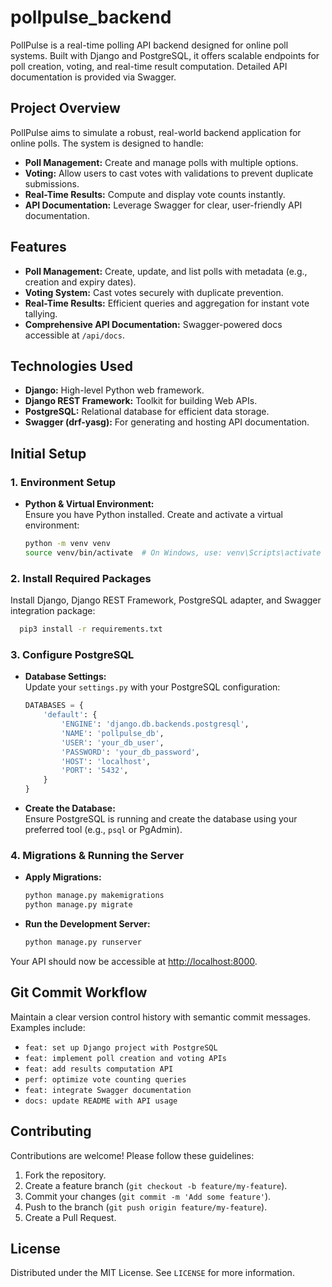 # pollpulse_backend

PollPulse is a real-time polling API backend designed for online poll systems. Built with Django and PostgreSQL, it offers scalable endpoints for poll creation, voting, and real-time result computation. Detailed API documentation is provided via Swagger.

## Project Overview

PollPulse aims to simulate a robust, real-world backend application for online polls. The system is designed to handle:
- **Poll Management:** Create and manage polls with multiple options.
- **Voting:** Allow users to cast votes with validations to prevent duplicate submissions.
- **Real-Time Results:** Compute and display vote counts instantly.
- **API Documentation:** Leverage Swagger for clear, user-friendly API documentation.

## Features

- **Poll Management:** Create, update, and list polls with metadata (e.g., creation and expiry dates).
- **Voting System:** Cast votes securely with duplicate prevention.
- **Real-Time Results:** Efficient queries and aggregation for instant vote tallying.
- **Comprehensive API Documentation:** Swagger-powered docs accessible at `/api/docs`.

## Technologies Used

- **Django:** High-level Python web framework.
- **Django REST Framework:** Toolkit for building Web APIs.
- **PostgreSQL:** Relational database for efficient data storage.
- **Swagger (drf-yasg):** For generating and hosting API documentation.

## Initial Setup

### 1. Environment Setup

- **Python & Virtual Environment:**  
  Ensure you have Python installed. Create and activate a virtual environment:
  
  ```bash
  python -m venv venv
  source venv/bin/activate  # On Windows, use: venv\Scripts\activate
  ```

### 2. Install Required Packages

Install Django, Django REST Framework, PostgreSQL adapter, and Swagger integration package:

```bash
  pip3 install -r requirements.txt
```

### 3. Configure PostgreSQL

- **Database Settings:**  
  Update your `settings.py` with your PostgreSQL configuration:

  ```python
  DATABASES = {
      'default': {
          'ENGINE': 'django.db.backends.postgresql',
          'NAME': 'pollpulse_db',
          'USER': 'your_db_user',
          'PASSWORD': 'your_db_password',
          'HOST': 'localhost',
          'PORT': '5432',
      }
  }
  ```

- **Create the Database:**  
  Ensure PostgreSQL is running and create the database using your preferred tool (e.g., `psql` or PgAdmin).

### 4. Migrations & Running the Server

- **Apply Migrations:**

  ```bash
  python manage.py makemigrations
  python manage.py migrate
  ```

- **Run the Development Server:**

  ```bash
  python manage.py runserver
  ```

Your API should now be accessible at [http://localhost:8000](http://localhost:8000).


## Git Commit Workflow

Maintain a clear version control history with semantic commit messages. Examples include:

- `feat: set up Django project with PostgreSQL`
- `feat: implement poll creation and voting APIs`
- `feat: add results computation API`
- `perf: optimize vote counting queries`
- `feat: integrate Swagger documentation`
- `docs: update README with API usage`

## Contributing

Contributions are welcome! Please follow these guidelines:
1. Fork the repository.
2. Create a feature branch (`git checkout -b feature/my-feature`).
3. Commit your changes (`git commit -m 'Add some feature'`).
4. Push to the branch (`git push origin feature/my-feature`).
5. Create a Pull Request.

## License

Distributed under the MIT License. See `LICENSE` for more information.
